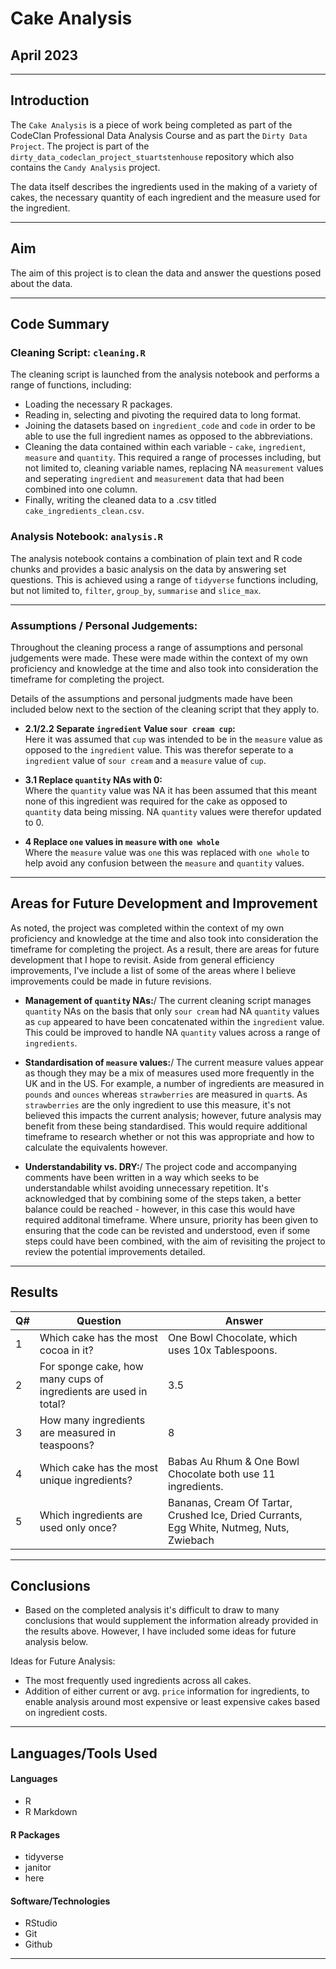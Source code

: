 # Cake Analysis

## April 2023

------------------------------------------------------------------------

## Introduction

The `Cake Analysis` is a piece of work being completed as part of the
CodeClan Professional Data Analysis Course and as part the
`Dirty Data Project`. The project is part of the
`dirty_data_codeclan_project_stuartstenhouse` repository which also
contains the `Candy Analysis` project.

The data itself describes the ingredients used in the making of a
variety of cakes, the necessary quantity of each ingredient and the
measure used for the ingredient.

------------------------------------------------------------------------

## Aim

The aim of this project is to clean the data and answer the questions
posed about the data.

------------------------------------------------------------------------

## Code Summary

### Cleaning Script: `cleaning.R`

The cleaning script is launched from the analysis notebook and performs
a range of functions, including:

-   Loading the necessary R packages.
-   Reading in, selecting and pivoting the required data to long format.
-   Joining the datasets based on `ingredient_code` and `code` in order
    to be able to use the full ingredient names as opposed to the
    abbreviations.
-   Cleaning the data contained within each variable - `cake`,
    `ingredient`, `measure` and `quantity`. This required a range of
    processes including, but not limited to, cleaning variable names,
    replacing NA `measurement` values and seperating `ingredient` and
    `measurement` data that had been combined into one column.
-   Finally, writing the cleaned data to a .csv titled
    `cake_ingredients_clean.csv`.

### Analysis Notebook: `analysis.R`

The analysis notebook contains a combination of plain text and R code
chunks and provides a basic analysis on the data by answering set
questions. This is achieved using a range of `tidyverse` functions
including, but not limited to, `filter`, `group_by`, `summarise` and
`slice_max`.

------------------------------------------------------------------------

### Assumptions / Personal Judgements:

Throughout the cleaning process a range of assumptions and personal
judgements were made. These were made within the context of my own
proficiency and knowledge at the time and also took into consideration
the timeframe for completing the project.

Details of the assumptions and personal judgments made have been
included below next to the section of the cleaning script that they
apply to.

-   **2.1/2.2 Separate `ingredient` Value `sour cream cup`:**\
    Here it was assumed that `cup` was intended to be in the `measure`
    value as opposed to the `ingredient` value. This was therefor
    seperate to a `ingredient` value of `sour cream` and a `measure`
    value of `cup`.

-   **3.1 Replace `quantity` NAs with 0:**\
    Where the `quantity` value was NA it has been assumed that this
    meant none of this ingredient was required for the cake as opposed
    to `quantity` data being missing. NA `quantity` values were therefor
    updated to 0.

-   **4 Replace `one` values in `measure` with `one whole`**\
    Where the `measure` value was `one` this was replaced with
    `one whole` to help avoid any confusion between the `measure` and
    `quantity` values.

------------------------------------------------------------------------

## Areas for Future Development and Improvement

As noted, the project was completed within the context of my own
proficiency and knowledge at the time and also took into consideration
the timeframe for completing the project. As a result, there are areas
for future development that I hope to revisit. Aside from general
efficiency improvements, I've include a list of some of the areas where
I believe improvements could be made in future revisions.

-   **Management of `quantity` NAs:**/ The current cleaning script
    manages `quantity` NAs on the basis that only `sour cream` had NA
    `quantity` values as `cup` appeared to have been concatenated within
    the `ingredient` value. This could be improved to handle NA
    `quantity` values across a range of `ingredients`.

-   **Standardisation of `measure` values:**/ The current measure values
    appear as though they may be a mix of measures used more frequently
    in the UK and in the US. For example, a number of ingredients are
    measured in `pounds` and `ounces` whereas `strawberries` are
    measured in `quart`s. As `strawberries` are the only ingredient to
    use this measure, it's not believed this impacts the current
    analysis; however, future analysis may benefit from these being
    standardised. This would require additional timeframe to research
    whether or not this was appropriate and how to calculate the
    equivalents however.

-   **Understandability vs. DRY:**/ The project code and accompanying
    comments have been written in a way which seeks to be understandable
    whilst avoiding unnecessary repetition. It's acknowledged that by
    combining some of the steps taken, a better balance could be
    reached - however, in this case this would have required additonal
    timeframe. Where unsure, priority has been given to ensuring that
    the code can be revisted and understood, even if some steps could
    have been combined, with the aim of revisiting the project to review
    the potential improvements detailed.

------------------------------------------------------------------------

## Results

| Q#  | Question                                                         | Answer                                                                                   |
|-----------------|-----------------------|---------------------------------|
| 1   | Which cake has the most cocoa in it?                             | One Bowl Chocolate, which uses 10x Tablespoons.                                          |
| 2   | For sponge cake, how many cups of ingredients are used in total? | 3.5                                                                                      |
| 3   | How many ingredients are measured in teaspoons?                  | 8                                                                                        |
| 4   | Which cake has the most unique ingredients?                      | Babas Au Rhum & One Bowl Chocolate both use 11 ingredients.                              |
| 5   | Which ingredients are used only once?                            | Bananas, Cream Of Tartar, Crushed Ice, Dried Currants, Egg White, Nutmeg, Nuts, Zwiebach |

------------------------------------------------------------------------

## Conclusions

-   Based on the completed analysis it's difficult to draw to many
    conclusions that would supplement the information already provided
    in the results above. However, I have included some ideas for future
    analysis below.

Ideas for Future Analysis:

-   The most frequently used ingredients across all cakes.
-   Addition of either current or avg. `price` information for
    ingredients, to enable analysis around most expensive or least
    expensive cakes based on ingredient costs.

------------------------------------------------------------------------

## Languages/Tools Used

#### Languages

-   R
-   R Markdown

#### R Packages

-   tidyverse
-   janitor
-   here

#### Software/Technologies

-   RStudio
-   Git
-   Github

------------------------------------------------------------------------
